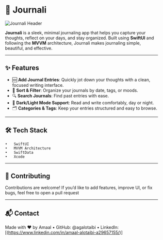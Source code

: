 # 📝 Journali

![Journali Header](https://github.com/user-attachments/assets/1081f0b7-69d4-4cb4-9cec-d91a9e70b7c4)

**Journali** is a sleek, minimal journaling app that helps you capture your thoughts, reflect on your days, and stay organized. Built using **SwiftUI** and following the **MVVM** architecture, Journali makes journaling simple, beautiful, and effective.

---

## ✨ Features

- 🆕 **Add Journal Entries**: Quickly jot down your thoughts with a clean, focused writing interface.
- 📅 **Sort & Filter**: Organize your journals by date, tags, or moods.
- 🔍 **Search Journals**: Find past entries with ease.
- 🎨 **Dark/Light Mode Support**: Read and write comfortably, day or night.
- 🗂️ **Categories & Tags**: Keep your entries structured and easy to browse.

---

## 🛠️ Tech Stack
	•	SwiftUI
	•	MVVM Architecture
	•	SwiftData
	•	Xcode


 ---

 ## 📡 Contributing

Contributions are welcome! If you’d like to add features, improve UI, or fix bugs, feel free to open a pull request


---

## 📬 Contact

Made with ❤️ by Amaal
	•	GitHub: @agalotaibi
	•	LinkedIn: [(https://www.linkedin.com/in/amaal-alotaibi-a29657155/)]
